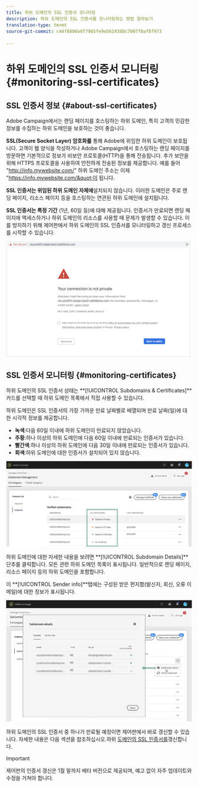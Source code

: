 ```yaml
---
title: 하위 도메인의 SSL 인증서 모니터링
description: 하위 도메인의 SSL 인증서를 모니터링하는 방법 알아보기
translation-type: tm+mt
source-git-commit: c44f6800a0f7905fe9e5619388c7007f0af8f973

---
```



# 하위 도메인의 SSL 인증서 모니터링 {#monitoring-ssl-certificates}

## SSL 인증서 정보 {#about-ssl-certificates}

Adobe Campaign에서는 랜딩 페이지를 호스팅하는 하위 도메인, 특히 고객의 민감한 정보를 수집하는 하위 도메인을 보호하는 것이 좋습니다.

**SSL(Secure Socket Layer) 암호화를** 통해 Adobe에 위임한 하위 도메인이 보호됩니다. 고객이 웹 양식을 작성하거나 Adobe Campaign에서 호스팅하는 랜딩 페이지를 방문하면 기본적으로 정보가 비보안 프로토콜(HTTP)을 통해 전송됩니다. 추가 보안을 위해 HTTPS 프로토콜을 사용하여 안전하게 전송된 정보를 제공합니다. 예를 들어 &quot;http://info.mywebsite.com/&quot; 하위 도메인 주소는 이제 &quot;https://info.mywebsite.com/&quot;이 됩니다.

**SSL 인증서는 위임된 하위 도메인 자체에**&#x200B;설치되지 않습니다. 이러한 도메인은 주로 랜딩 페이지, 리소스 페이지 등을 호스팅하는 연관된 하위 도메인에 설치됩니다.

**SSL 인증서는 특정 기간** (1년, 60일 등)에 대해 제공됩니다. 인증서가 만료되면 랜딩 페이지에 액세스하거나 하위 도메인의 리소스를 사용할 때 문제가 발생할 수 있습니다. 이를 방지하기 위해 제어판에서 하위 도메인의 SSL 인증서를 모니터링하고 갱신 프로세스를 시작할 수 있습니다.

![](assets/no_certificate.png)

## SSL 인증서 모니터링 {#monitoring-certificates}

하위 도메인의 SSL 인증서 상태는 **[!UICONTROL Subdomains & Certificates]**카드를 선택할 때 하위 도메인 목록에서 직접 사용할 수 있습니다.

하위 도메인은 SSL 인증서의 가장 가까운 만료 날짜별로 배열되며 만료 날짜(일)에 대한 시각적 정보를 제공합니다.

* **녹색**:다음 60일 이내에 하위 도메인이 만료되지 않았습니다.
* **주황**:하나 이상의 하위 도메인에 다음 60일 이내에 만료되는 인증서가 있습니다.
* **빨간색**:하나 이상의 하위 도메인에 다음 30일 이내에 만료되는 인증서가 있습니다.
* **회색**:하위 도메인에 대한 인증서가 설치되어 있지 않습니다.

![](assets/subdomains_list.png)

하위 도메인에 대한 자세한 내용을 보려면 **[!UICONTROL Subdomain Details]**단추를 클릭합니다.
모든 관련 하위 도메인 목록이 표시됩니다. 일반적으로 랜딩 페이지, 리소스 페이지 등의 하위 도메인을 포함합니다.

이 **[!UICONTROL Sender info]**탭에는 구성된 받은 편지함(발신자, 회신, 오류 이메일)에 대한 정보가 표시됩니다.

![](assets/subdomain_details.png)

하위 도메인의 SSL 인증서 중 하나가 만료될 예정이면 제어판에서 바로 갱신할 수 있습니다. 자세한 내용은 다음 섹션을 참조하십시오.하위 [도메인의 SSL 인증서를](../../subdomains-certificates/using/renewing-subdomain-certificate.md)갱신합니다.

>[!IMPORTANT]
>
>제어판의 인증서 갱신은 1월 말까지 베타 버전으로 제공되며, 예고 없이 자주 업데이트와 수정을 거쳐야 합니다.

